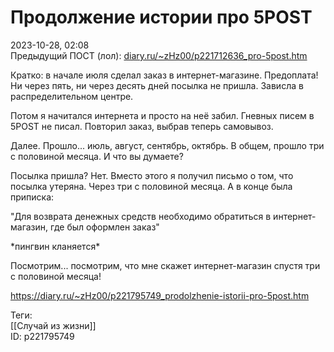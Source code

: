Продолжение истории про 5POST
==============================

   
 2023-10-28, 02:08   
  Предыдущий ПОСТ (лол):  [diary.ru/~zHz00/p221712636\_pro-5post.htm](Про%205POST)    
   
 Кратко: в начале июля сделал заказ в интернет-магазине. Предоплата! Ни через пять, ни через десять дней посылка не пришла. Зависла в распределительном центре.   
   
 Потом я начитался интернета и просто на неё забил. Гневных писем в 5POST не писал. Повторил заказ, выбрав теперь самовывоз.   
   
 Далее. Прошло... июль, август, сентябрь, октябрь. В общем, прошло три с половиной месяца. И что вы думаете?   
   
 Посылка пришла? Нет. Вместо этого я получил письмо о том, что посылка утеряна. Через три с половиной месяца. А в конце была приписка:   
   
 "Для возврата денежных средств необходимо обратиться в интернет-магазин, где был оформлен заказ"   
   
 \*пингвин кланяется\*   
   
 Посмотрим... посмотрим, что мне скажет интернет-магазин спустя три с половиной месяца!   
    
 <https://diary.ru/~zHz00/p221795749_prodolzhenie-istorii-pro-5post.htm>   
   
 Теги:   
 [[Случай из жизни]]   
 ID: p221795749